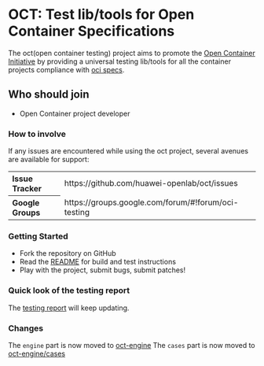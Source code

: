 # OCT: Test lib/tools for Open Container Specifications

The oct(open container testing) project aims to promote the [Open Container Initiative](http://www.opencontainers.org/) by providing a universal testing lib/tools for all the container projects compliance with [oci specs](https://github.com/opencontainers/specs).

## Who should join
- Open Container project developer

### How to involve
If any issues are encountered while using the oct project, several avenues are available for support:
<table>
<tr>
	<th align="left">
	Issue Tracker
	</th>
	<td>
	https://github.com/huawei-openlab/oct/issues
	</td>
</tr>
<tr>
	<th align="left">
	Google Groups
	</th>
	<td>
	https://groups.google.com/forum/#!forum/oci-testing
	</td>
</tr>
</table>

### Getting Started

- Fork the repository on GitHub
- Read the [README](README.md) for build and test instructions
- Play with the project, submit bugs, submit patches!

### Quick look of the testing report

The [testing report](cases/report) will keep updating.

### Changes
The `engine` part is now moved to [oct-engine](https://github.com/huawei-openlab/oct-engine)
The `cases` part is now moved to [oct-engine/cases](https://github.com/huawei-openlab/oct-engine/cases)
